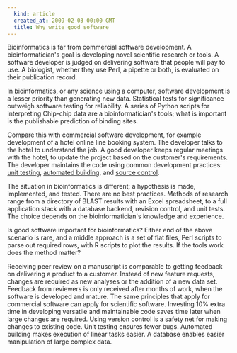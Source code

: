 ```yaml
---
  kind: article
  created_at: 2009-02-03 00:00 GMT
  title: Why write good software
---
```

Bioinformatics is far from commercial software development. A bioinformatician's goal is developing novel scientific research or tools. A software developer is judged on delivering software that people will pay to use. A biologist, whether they use Perl, a pipette or both, is evaluated on their publication record.

In bioinformatics, or any science using a computer, software development is a lesser priority than generating new data. Statistical tests for significance outweigh software testing for reliability. A series of Python scripts for interpreting Chip-chip data are a bioinformatician's tools; what is important is the publishable prediction of binding sites.

Compare this with commercial software development, for example development of a hotel online line booking system. The developer talks to the hotel to understand the job. A good developer keeps regular meetings with the hotel, to update the project based on the customer's requirements. The developer maintains the code using common development practices: [unit testing][unit], [automated building][build], and [source control][source].

The situation in bioinformatics is different; a hypothesis is made, implemented, and tested. There are no best practices. Methods of research range from a directory of BLAST results with an Excel spreadsheet, to a full application stack with a database backend, revision control, and unit tests. The choice depends on the bioinformatician's knowledge and experience.

Is good software important for bioinformatics? Either end of the above scenario is rare, and a middle approach is a set of flat files, Perl scripts to parse out required rows, with R scripts to plot the results. If the tools work does the method matter?

Receiving peer review on a manuscript is comparable to getting feedback on delivering a product to a customer. Instead of new feature requests, changes are required as new analyses or the addition of a new data set. Feedback from reviewers is only received after months of work, when the software is developed and mature. The same principles that apply for commercial software can apply for scientific software. Investing 10% extra time in developing versatile and maintainable code saves time later when large changes are required.  Using version control is a safety net for making changes to existing code. Unit testing ensures fewer bugs. Automated building makes execution of linear tasks easier. A database enables easier manipulation of large complex data.

[fisher]: http://en.wikipedia.org/wiki/Fisher%27s_exact_test
[unit]: http://en.wikipedia.org/wiki/Unit_testing
[build]: http://en.wikipedia.org/wiki/Build_Automation
[source]: http://en.wikipedia.org/wiki/Revision_control
